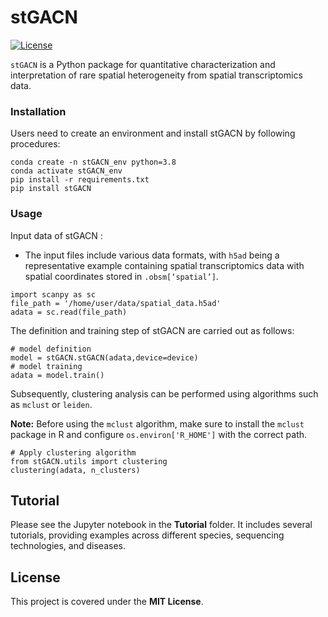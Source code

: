 # stGACN

[![License](https://img.shields.io/badge/License-MIT-green.svg)](https://opensource.org/licenses/MIT)

`stGACN` is a Python package for quantitative characterization and interpretation of rare spatial heterogeneity from spatial transcriptomics data. 

### Installation
Users need to create an environment and install stGACN by following procedures:
```
conda create -n stGACN_env python=3.8
conda activate stGACN_env
pip install -r requirements.txt
pip install stGACN
```
### Usage
Input data of stGACN :
- The input files include various data formats, with `h5ad` being a representative example containing spatial transcriptomics data with spatial coordinates stored in `.obsm[‘spatial’]`.

```
import scanpy as sc
file_path = '/home/user/data/spatial_data.h5ad'
adata = sc.read(file_path)
```

The definition and training step of stGACN are carried out as follows:
```
# model definition  
model = stGACN.stGACN(adata,device=device)
# model training
adata = model.train()
```

Subsequently, clustering analysis can be performed using algorithms such as `mclust` or `leiden`.

**Note:** Before using the `mclust` algorithm, make sure to install the `mclust` package in R and configure `os.environ['R_HOME']` with the correct path.

```
# Apply clustering algorithm
from stGACN.utils import clustering
clustering(adata, n_clusters)
```

## Tutorial
Please see the Jupyter notebook in the **Tutorial** folder. It includes several tutorials, providing examples across different species, sequencing technologies, and diseases.

## License
This project is covered under the **MIT License**.

